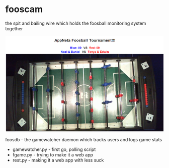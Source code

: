 fooscam
=======

the spit and bailing wire which holds the foosball monitoring system together

![screenshot](https://github.com/appneta/fooscam/blob/master/fooscam.png?raw=true)

foosdb - the gamewatcher daemon which tracks users and logs game stats

* gamewatcher.py - first go, polling script
* fgame.py - trying to make it a web app
* rest.py - making it a web app with less suck

